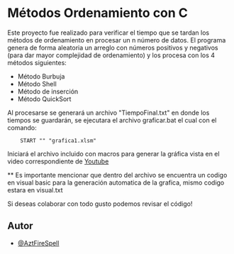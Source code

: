 
# Métodos Ordenamiento con C

Este proyecto fue realizado para verificar el tiempo que se tardan los métodos de ordenamiento en procesar un n número de datos. El programa genera de forma aleatoria un arreglo con números positivos y negativos (para dar mayor complejidad de ordenamiento) y los procesa con los 4 métodos siguientes:

- Método Burbuja
- Método Shell
- Método de inserción
- Método QuickSort

Al procesarse se generará un archivo "TiempoFinal.txt" en donde los tiempos se guardarán, se ejecutara el archivo graficar.bat el cual con el comando:
```
    START "" "grafica1.xlsm"
```
Iniciará el archivo incluido con macros para generar la gráfica vista en el video correspondiente de [Youtube](https://youtu.be/-Aof0UOQyxw)


** Es importante mencionar que dentro del archivo se encuentra un codigo en visual basic para la generación automatica de la grafica, mismo codigo estara en visual.txt

Si deseas colaborar con todo gusto podemos revisar el código!

## Autor

- [@AztFireSpell](https://www.github.com/aztfirespell)


